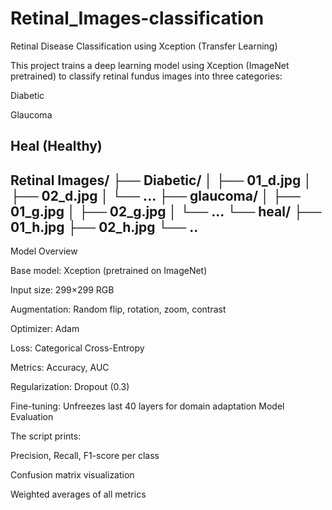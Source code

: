 # Retinal_Images-classification
Retinal Disease Classification using Xception (Transfer Learning)

This project trains a deep learning model using Xception (ImageNet pretrained) to classify retinal fundus images into three categories:

Diabetic

Glaucoma

Heal (Healthy)
-------------------------------------------
Retinal Images/
├── Diabetic/
│   ├── 01_d.jpg
│   ├── 02_d.jpg
│   └── ...
├── glaucoma/
│   ├── 01_g.jpg
│   ├── 02_g.jpg
│   └── ...
└── heal/
    ├── 01_h.jpg
    ├── 02_h.jpg
    └── ..
--------------------------------------------
Model Overview

Base model: Xception (pretrained on ImageNet)

Input size: 299×299 RGB

Augmentation: Random flip, rotation, zoom, contrast

Optimizer: Adam

Loss: Categorical Cross-Entropy

Metrics: Accuracy, AUC

Regularization: Dropout (0.3)

Fine-tuning: Unfreezes last 40 layers for domain adaptation
Model Evaluation

The script prints:

Precision, Recall, F1-score per class

Confusion matrix visualization

Weighted averages of all metrics

